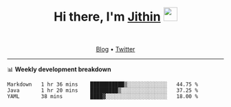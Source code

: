 <h1 align="center">Hi there, I'm <a href="https://jithset.github.io/" target="_blank">Jithin</a> <img
src="https://github.com/blackcater/blackcater/raw/main/images/Hi.gif" height="32" /></h1>

<br />

<p align="center">
  <a href="https://jithset.github.io">Blog</a> •
  <a href="https://twitter.com/jithset">Twitter</a>
</p>

---

📊 **Weekly development breakdown**

<!--START_SECTION:waka-->

```text
Markdown   1 hr 36 mins    ███████████▒░░░░░░░░░░░░░   44.75 %
Java       1 hr 20 mins    █████████▒░░░░░░░░░░░░░░░   37.25 %
YAML       38 mins         ████▓░░░░░░░░░░░░░░░░░░░░   18.00 %
```

<!--END_SECTION:waka-->

